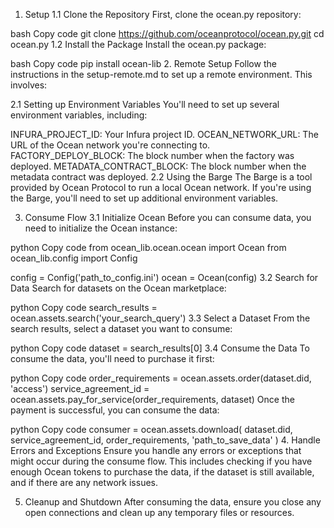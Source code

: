 1. Setup
1.1 Clone the Repository
First, clone the ocean.py repository:

bash
Copy code
git clone https://github.com/oceanprotocol/ocean.py.git
cd ocean.py
1.2 Install the Package
Install the ocean.py package:

bash
Copy code
pip install ocean-lib
2. Remote Setup
Follow the instructions in the setup-remote.md to set up a remote environment. This involves:

2.1 Setting up Environment Variables
You'll need to set up several environment variables, including:

INFURA_PROJECT_ID: Your Infura project ID.
OCEAN_NETWORK_URL: The URL of the Ocean network you're connecting to.
FACTORY_DEPLOY_BLOCK: The block number when the factory was deployed.
METADATA_CONTRACT_BLOCK: The block number when the metadata contract was deployed.
2.2 Using the Barge
The Barge is a tool provided by Ocean Protocol to run a local Ocean network. If you're using the Barge, you'll need to set up additional environment variables.

3. Consume Flow
3.1 Initialize Ocean
Before you can consume data, you need to initialize the Ocean instance:

python
Copy code
from ocean_lib.ocean.ocean import Ocean
from ocean_lib.config import Config

config = Config('path_to_config.ini')
ocean = Ocean(config)
3.2 Search for Data
Search for datasets on the Ocean marketplace:

python
Copy code
search_results = ocean.assets.search('your_search_query')
3.3 Select a Dataset
From the search results, select a dataset you want to consume:

python
Copy code
dataset = search_results[0]
3.4 Consume the Data
To consume the data, you'll need to purchase it first:

python
Copy code
order_requirements = ocean.assets.order(dataset.did, 'access')
service_agreement_id = ocean.assets.pay_for_service(order_requirements, dataset)
Once the payment is successful, you can consume the data:

python
Copy code
consumer = ocean.assets.download(
    dataset.did,
    service_agreement_id,
    order_requirements,
    'path_to_save_data'
)
4. Handle Errors and Exceptions
Ensure you handle any errors or exceptions that might occur during the consume flow. This includes checking if you have enough Ocean tokens to purchase the data, if the dataset is still available, and if there are any network issues.

5. Cleanup and Shutdown
After consuming the data, ensure you close any open connections and clean up any temporary files or resources.
